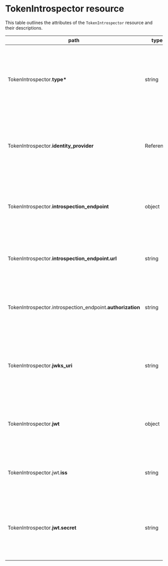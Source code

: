 # TokenIntrospector resource

This table outlines the attributes of the `TokenIntrospector` resource and their descriptions.

<table><thead><tr><th width="317">path</th><th width="100">type</th><th>description</th></tr></thead><tbody><tr><td>TokenIntrospector.<strong>type*</strong></td><td>string</td><td><strong>Required.</strong> Specifies the method of token introspection. Supported values include <code>introspection_endpoint</code> (for using a remote token introspection endpoint) or <code>jwt</code> (for locally verifying JWT tokens).</td></tr><tr><td>TokenIntrospector.<strong>identity_provider</strong></td><td>Reference</td><td>A reference to the associated <code>IdentityProvider</code> resource. Ties this TokenIntrospector to a particular identity provider, ensuring tokens are validated against the correct source.</td></tr><tr><td>TokenIntrospector.<strong>introspection_endpoint</strong></td><td>object</td><td>Configuration for a remote introspection endpoint used when <code>type</code> is <code>introspection_endpoint</code>. The introspector will POST the token to this endpoint to obtain validation results.</td></tr><tr><td>TokenIntrospector.<strong>introspection_endpoint.url</strong></td><td>string</td><td>The fully qualified URL of the remote introspection endpoint. The TokenIntrospector will send token validation requests here.</td></tr><tr><td>TokenIntrospector.introspection_endpoint.<strong>authorization</strong></td><td>string</td><td>The authorization header value (e.g., a Basic Auth or Bearer token) used when calling the introspection endpoint. If present, it will be included in the request headers.</td></tr><tr><td>TokenIntrospector.<strong>jwks_uri</strong></td><td>string</td><td>A URL pointing to a JSON Web Key Set (JWKS). When <code>type</code> is <code>jwt</code>, the introspector retrieves public keys from this URI to validate token signatures. This is typically used with asymmetric keys (e.g., RS256).</td></tr><tr><td>TokenIntrospector.<strong>jwt</strong></td><td>object</td><td>Configuration for local JWT validation used when <code>type</code> is <code>jwt</code>. The TokenIntrospector will verify JWT signatures and claims without calling a remote endpoint.</td></tr><tr><td>TokenIntrospector.jwt.<strong>iss</strong></td><td>string</td><td>The expected issuer (<code>iss</code>) claim value for JWTs. The TokenIntrospector ensures that tokens it validates come from this issuer.</td></tr><tr><td>TokenIntrospector.<strong>jwt.secret</strong></td><td>string</td><td>A shared secret key or other signing key material used to verify the JWT’s signature. For HMAC-based signatures (e.g., HS256), this is the shared secret; for asymmetric keys, use <code>jwks_uri</code> instead.</td></tr></tbody></table>
